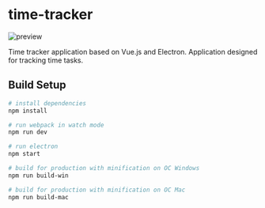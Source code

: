 # time-tracker

![preview](https://i.imgur.com/nXMITMq.png)

Time tracker application based on Vue.js and Electron. Application designed for tracking time tasks.

## Build Setup

```bash
# install dependencies
npm install

# run webpack in watch mode
npm run dev

# run electron
npm start

# build for production with minification on OC Windows
npm run build-win

# build for production with minification on OC Mac
npm run build-mac
```

